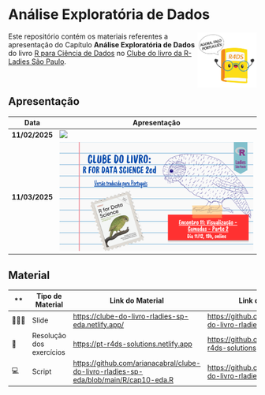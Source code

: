 
# Análise Exploratória de Dados

<img src="figs/livro.png" align="right" width="120px"/>

Este repositório contém os materiais referentes a apresentação do
Capítulo **Análise Exploratória de Dados** do livro [R para Ciência de
Dados](https://pt.r4ds.hadley.nz) no [Clube do livro da R-Ladies São
Paulo](https://github.com/R-Ladies-Sao-Paulo/2024-clube-do-livro-r4ds).

<br/>

## Apresentação

| Data | Apresentação |
|----|----|
| **11/02/2025** | [<img src="figs/clube_do_livro_encontro10.png" width="100%;"/>](https://www.youtube.com/watch?v=zgLpS4TDnFo)<br /> |
| **11/03/2025** | [<img src="figs/clube_do_livro_encontro11.png" width="100%;"/>](https://www.youtube.com/watch?v=BxccJWsWlcU)<br /> |

## Material

| \*\* | Tipo de Material | Link do Material | Link do Repositório |
|----|----|----|----|
| 👩🏻‍🏫 | Slide | <https://clube-do-livro-rladies-sp-eda.netlify.app/> | <https://github.com/arianacabral/clube-do-livro-rladies-sp-eda> |
| 📝 | Resolução dos exercícios | <https://pt-r4ds-solutions.netlify.app> | <https://github.com/arianacabral/pt-r4ds-solutions> |
| 💻 | Script | <https://github.com/arianacabral/clube-do-livro-rladies-sp-eda/blob/main/R/cap10-eda.R> | <https://github.com/arianacabral/clube-do-livro-rladies-sp-eda> |
